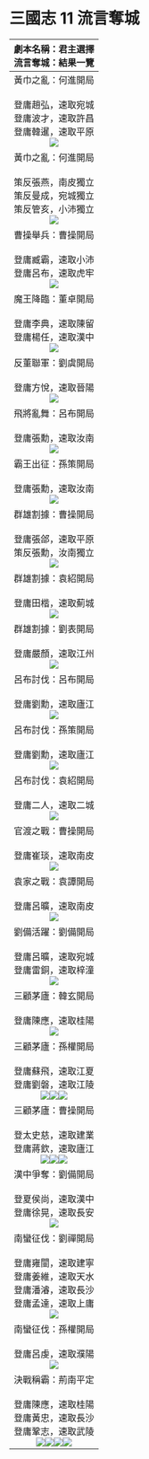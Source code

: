 # 三國志 11 流言奪城

|劇本名稱：君主選擇<br>流言奪城：結果一覽
|:-:
|黃巾之亂：何進開局<br><br>登庸趙弘，速取宛城<br>登庸波才，速取許昌<br>登庸韓暹，速取平原<br>![](https://raw.githubusercontent.com/reganlu007/reganlu007.github.io/master/san11/rumor/184何進1.jpg)
|黃巾之亂：何進開局<br><br>策反張燕，南皮獨立<br>策反曼成，宛城獨立<br>策反管亥，小沛獨立<br>![](https://raw.githubusercontent.com/reganlu007/reganlu007.github.io/master/san11/rumor/184何進驅虎.jpg)
|曹操舉兵：曹操開局<br><br>登庸臧霸，速取小沛<br>登庸呂布，速取虎牢<br>![](https://raw.githubusercontent.com/reganlu007/reganlu007.github.io/master/san11/rumor/190曹操.jpg)
|魔王降臨：董卓開局<br><br>登庸李典，速取陳留<br>登庸楊任，速取漢中<br>![](https://raw.githubusercontent.com/reganlu007/reganlu007.github.io/master/san11/rumor/190董卓.jpg)
|反董聯軍：劉虞開局<br><br>登庸方悅，速取晉陽<br>![](https://raw.githubusercontent.com/reganlu007/reganlu007.github.io/master/san11/rumor/190劉虞.jpg)
|飛將亂舞：呂布開局<br><br>登庸張勳，速取汝南<br>![](https://raw.githubusercontent.com/reganlu007/reganlu007.github.io/master/san11/rumor/194呂布.jpg)
|霸王出征：孫策開局<br><br>登庸張勳，速取汝南<br>![](https://raw.githubusercontent.com/reganlu007/reganlu007.github.io/master/san11/rumor/194孫策.jpg)
|群雄割據：曹操開局<br><br>登庸張郃，速取平原<br>策反張勳，汝南獨立<br>![](https://raw.githubusercontent.com/reganlu007/reganlu007.github.io/master/san11/rumor/194曹操.jpg)
|群雄割據：袁紹開局<br><br>登庸田楷，速取薊城<br>![](https://raw.githubusercontent.com/reganlu007/reganlu007.github.io/master/san11/rumor/194袁紹.jpg)
|群雄割據：劉表開局<br><br>登庸嚴顏，速取江州<br>![](https://raw.githubusercontent.com/reganlu007/reganlu007.github.io/master/san11/rumor/194劉表.jpg)
|呂布討伐：呂布開局<br><br>登庸劉勳，速取廬江<br>![](https://raw.githubusercontent.com/reganlu007/reganlu007.github.io/master/san11/rumor/198呂布.jpg)
|呂布討伐：孫策開局<br><br>登庸劉勳，速取廬江<br>![](https://raw.githubusercontent.com/reganlu007/reganlu007.github.io/master/san11/rumor/198孫策.jpg)
|呂布討伐：袁紹開局<br><br>登庸二人，速取二城<br>![](https://raw.githubusercontent.com/reganlu007/reganlu007.github.io/master/san11/rumor/198袁紹.jpg)
|官渡之戰：曹操開局<br><br>登庸崔琰，速取南皮<br>![](https://raw.githubusercontent.com/reganlu007/reganlu007.github.io/master/san11/rumor/200曹操.jpg)
|袁家之戰：袁譚開局<br><br>登庸呂曠，速取南皮<br>![](https://raw.githubusercontent.com/reganlu007/reganlu007.github.io/master/san11/rumor/203袁譚.jpg)
|劉備活躍：劉備開局<br><br>登庸呂曠，速取宛城<br>登庸雷銅，速取梓潼<br>![](https://raw.githubusercontent.com/reganlu007/reganlu007.github.io/master/san11/rumor/207劉備.jpg)
|三顧茅廬：韓玄開局<br><br>登庸陳應，速取桂陽<br>![](https://raw.githubusercontent.com/reganlu007/reganlu007.github.io/master/san11/rumor/207韓玄.jpg)
|三顧茅廬：孫權開局<br><br>登庸蘇飛，速取江夏<br>登庸劉磐，速取江陵<br>![](https://reganlu007.github.io/san11/rumor/207孫權1.jpg)![](https://raw.githubusercontent.com/reganlu007/reganlu007.github.io/master/san11/rumor/207孫權2.jpg)![](https://reganlu007.github.io/san11/rumor/207孫權3.jpg)
|三顧茅廬：曹操開局<br><br>登太史慈，速取建業<br>登庸蔣欽，速取廬江<br>![](https://reganlu007.github.io/san11/rumor/207曹操1.jpg)![](https://raw.githubusercontent.com/reganlu007/reganlu007.github.io/master/san11/rumor/207曹操2.jpg)![](https://reganlu007.github.io/san11/rumor/207曹操3.jpg)
|漢中爭奪：劉備開局<br><br>登夏侯尚，速取漢中<br>登庸徐晃，速取長安<br>![](https://raw.githubusercontent.com/reganlu007/reganlu007.github.io/master/san11/rumor/217劉備.jpg)
|南蠻征伐：劉禪開局<br><br>登庸雍闓，速取建寧<br>登庸姜維，速取天水<br>登庸潘濬，速取長沙<br>登庸孟達，速取上庸<br>![](https://raw.githubusercontent.com/reganlu007/reganlu007.github.io/master/san11/rumor/225劉禪.jpg)
|南蠻征伐：孫權開局<br><br>登庸呂虔，速取濮陽<br>![](https://raw.githubusercontent.com/reganlu007/reganlu007.github.io/master/san11/rumor//225孫權.jpg)
|決戰稱霸：荊南平定<br><br>登庸陳應，速取桂陽<br>登庸黃忠，速取長沙<br>登庸鞏志，速取武陵<br>![](https://raw.githubusercontent.com/reganlu007/reganlu007.github.io/master/san11/rumor/荊南1.jpg)![](https://raw.githubusercontent.com/reganlu007/reganlu007.github.io/master/san11/rumor/荊南2.jpg)![](https://raw.githubusercontent.com/reganlu007/reganlu007.github.io/master/san11/rumor/荊南3.jpg)![](https://raw.githubusercontent.com/reganlu007/reganlu007.github.io/master/san11/rumor/荊南4.jpg)
